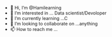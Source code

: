 - 👋 Hi, I’m @Hamilearning
- 👀 I’m interested in ... Data scientist/Devoloper
- 🌱 I’m currently learning ...C
- 💞️ I’m looking to collaborate on ...anything
- 📫 How to reach me ...

<!---
Hamilearning/Hamilearning is a ✨ special ✨ repository because its `README.md` (this file) appears on your GitHub profile.
You can click the Preview link to take a look at your changes.
--->
